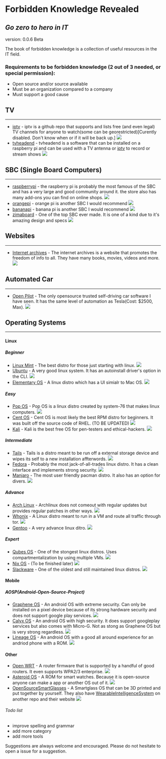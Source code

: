 # Forbidden Knowledge Revealed
## _Go zero to hero in IT_
version: 0.0.6 Beta

The book of forbidden knowledge is a collection of useful resources in the IT field. 

### Requirements to be forbidden knowledge (2 out of 3 needed, or special permission):
- Open source and/or source available
- Must be an organization compared to a company
- Must support a good cause 

## TV
-----
- [iptv] - iptv is a github repo that supports and lists free (and even legal) TV channels for anyone to watch(some can be georestricted)[Curently disabled. Don't know when or if it will be back up.] <img src="https://img.shields.io/badge/tested-recommended-green">
- [tvheadend] - tvheadend is a software that can be installed on a raspberry pi and can be used with a TV antenna or [iptv] to record or stream shows <img src="https://img.shields.io/badge/tested-semi--recommended-yellow">

## SBC (Single Board Computers)
------------------------------
- [raspberrypi] - the raspberry pi is probably the most famous of the SBC and has a very large and good community around it. the store also has many add-ons you can find on online shops. <img src="https://img.shields.io/badge/tested-recommended-green">
- [orangepi] - orange pi is another SBC I would recommend <img src="https://img.shields.io/badge/untested-no%20comment-lightgrey">
- [bananapi] - banana pi is another SBC I would recommend <img src="https://img.shields.io/badge/untested-no%20comment-lightgrey">
- [zimaboard] - One of the top SBC ever made. It is one of a kind due to it's amazing design and specs <img src="https://img.shields.io/badge/untested-no%20comment-lightgrey">

## Websites
------------
- [Internet archives] - The internet archives is a website that promotes the freedom of info to all. They have many books, movies, videos and more. <img src="https://img.shields.io/badge/tested-recommended-green">

## Automated Car
----------------
- [Open Pilot] - The only opensource trusted self-driving car software I have seen. It has the same level of automation as Tesla(Cost: $2500, Max). <img src="https://img.shields.io/badge/untested-no%20comment-lightgrey">

## Operating Systems
---------------------------------------
#### Linux
##### Beginner
- [Linux Mint] - The best distro for those just starting with linux. <img src="https://img.shields.io/badge/tested-recommended-green">
- [Ubuntu] - A very good linux system. It has an autoinstall driver's option in the CLI. <img src="https://img.shields.io/badge/tested-recommended-green">
- [Elementary OS] - A linux distro which has a UI simialr to Mac OS. <img src="https://img.shields.io/badge/untested-no%20comment-lightgrey">


##### Easy
- [Pop OS] - Pop OS is a linux distro created by system-76 that makes linux computers. <img src="https://img.shields.io/badge/tested-semi--recommended-yellow">
- [Cent OS] - Cent OS is most likely the best RPM distro for beginners. It was built off the source code of RHEL. (TO BE UPDATED) <img src="https://img.shields.io/badge/tested-recommended-green">
- [Kali] - Kali is the best free OS for pen-testers and ethical-hackers. <img src="https://img.shields.io/badge/tested-recommended-green">

##### Intermediate
- [Tails] - Tails is a distro meant to be run off a external storage device and wipes its self to a new installation affterwords. <img src="https://img.shields.io/badge/tested-semi--recommended-yellow">
- [Fedora] - Probably the most jack-of-all-trades linux distro. It has a clean interface and implements strong security. <img src="https://img.shields.io/badge/tested-recommended-green">
- [Manjaro] - The most user friendly pacman distro. It also has an option for divers. <img src="https://img.shields.io/badge/tested-semi--recommended-yellow">

##### Advance
- [Arch Linux] - Archlinux does not comeout with regular updates but provides regular patches in other ways. <img src="https://img.shields.io/badge/tested-not--recommended-red">
- [Whonix] - A Linux distro meant to run in a VM and route all traffic through tor. <img src="https://img.shields.io/badge/tested-semi--recommended-yellow">
- [Gentoo] - A very advance linux ditro. <img src="https://img.shields.io/badge/tested-not--recommended-red">

##### Expert
- [Qubes OS] - One of the stongest linux distros. Uses compartmentalization by using multiple VMs. <img src="https://img.shields.io/badge/tested-semi--recommended-yellow">
- [Nix OS] - (To be finished later) <img src="https://img.shields.io/badge/tested-not--recommended-red">
- [Slackware] - One of the oldest and still maintained linux distros. <img src="https://img.shields.io/badge/tested-not--recommended-red">

#### Mobile

##### AOSP(Android-Open-Source-Project)
- [Graphene OS] - An android OS with extreme security. Can only be installed on a pixel device because of its strong hardware security and does not support google play services. <img src="https://img.shields.io/badge/tested-semi--recommended-yellow">
- [Calyx OS] - An android OS with high security. It does support googleplay services but also comes with Micro-G. Not as stong as Graphene OS but is very strong regardless. <img src="https://img.shields.io/badge/tested-recommended-green">
- [Lineage OS] - An android OS with a good all around experience for an andriod phone with a ROM. <img src="https://img.shields.io/badge/tested-recommended-green">

#### Other
- [Open WRT] - A router firmware that is supported by a handful of good routers. It even supports WPA2/3 enterprise. <img src="https://img.shields.io/badge/tested-recommended-green">
- [Asteroid OS] - A ROM for smart watches. Because it is open-source anyone can make a app or another OS out of it. <img src="https://img.shields.io/badge/tested-semi--recommended-yellow">
- [OpenSourceSmartGlasses] - A Smartglass OS that can be 3D printed and put together by yourself. They also have [WearableIntelligenceSystem] on another repo and their website <img src="https://img.shields.io/badge/untested-no%20comment-lightgrey">

###### Todo list
- improve spelling and grammar
- add more category
- add more tools

Suggestions are always welcome and encouraged. Please do not hesitate to open a issue for a suggestion.

[//]:#
   [Internet archives]: <https://archive.org/>
   [iptv]: <https://github.com/iptv-org/iptv>
   [Tvheadend]: <https://github.com/tvheadend/tvheadend>
   [Raspberrypi]: <https://www.raspberrypi.com/>
   [Orangepi]: <http://www.orangepi.org/>
   [Bananapi]: <https://www.banana-pi.org/>
   [Linux Mint]: <https://www.linuxmint.com/>
   [Ubuntu]: <https://ubuntu.com/>
   [Elementary OS]: <https://www.elementaryos.org/>
   [Pop OS]: <https://pop.system76.com/>
   [Cent OS]: <https://www.centos.org/>
   [Kali]: <https://www.kali.org/>
   [Tails]: <https://tails.boum.org/index.html>
   [Fedora]: <https://getfedora.org/>
   [Manjaro]: <https://manjaro.org/>
   [Arch Linux]: <https://archlinux.org/>
   [Whonix]: <https://www.whonix.org/>
   [Gentoo]: <https://www.gentoo.org/>
   [Qubes OS]: <https://www.qubes-os.org/>
   [Nix OS]: <https://nixos.org/>
   [Slackware]: <http://www.slackware.com/>
   [Graphene OS]: <https://grapheneos.org/>
   [Calyx OS]: <https://calyxos.org/>
   [Lineage OS]: <https://lineageos.org/>
   [Open WRT]: <https://openwrt.org/>
   [Zimaboard]: <https://www.zimaboard.com/>
   [Asteroid OS]: <https://asteroidos.org/>
   [Open Pilot]: <https://comma.ai/>
   [OpenSourceSmartGlasses]: <https://github.com/TeamOpenSmartGlasses/OpenSourceSmartGlasses>
   [WearableIntelligenceSystem]: <https://github.com/emexlabs/WearableIntelligenceSystem>
